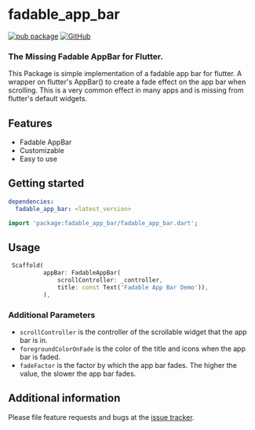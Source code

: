 # fadable_app_bar
  
  [![pub package](https://img.shields.io/pub/v/fadable_app_bar.svg)](https://pub.dartlang.org/packages/fadable_app_bar)
  [![GitHub](https://img.shields.io/github/license/shivanuj13/fadable_app_bar)](https://pub.flutter-io.cn/packages/fadable_app_bar/license)

### The Missing Fadable AppBar for Flutter.

This Package is simple implementation of a fadable app bar for flutter. A wrapper on flutter's AppBar() to create a fade effect on the app bar when scrolling. This is a very common effect in many apps and is missing from flutter's default widgets.


## Features

- Fadable AppBar
- Customizable
- Easy to use

## Getting started

```yaml
dependencies:
  fadable_app_bar: <latest_version>
```

```dart
import 'package:fadable_app_bar/fadable_app_bar.dart';
```

## Usage

```dart
 Scaffold(
          appBar: FadableAppBar(
              scrollController: _controller,
              title: const Text('Fadable App Bar Demo')),
          ),
```
### Additional Parameters

- `scrollController` is the controller of the scrollable widget that the app bar is in.
- `foregroundColorOnFade` is the color of the title and icons when the app bar is faded.
- `fadeFactor` is the factor by which the app bar fades. The higher the value, the slower the app bar fades.

## Additional information

Please file feature requests and bugs at the [issue tracker](https://github.com/shivanuj13/fadable_app_bar/issues).
